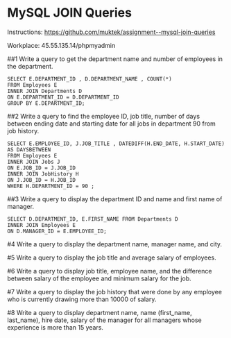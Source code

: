 # MySQL JOIN Queries

Instructions: https://github.com/muktek/assignment--mysql-join-queries

Workplace: 45.55.135.14/phpmyadmin

##1 Write a query to get the department name and number of employees in the department.

```
SELECT E.DEPARTMENT_ID , D.DEPARTMENT_NAME , COUNT(*)
FROM Employees E
INNER JOIN Departments D
ON E.DEPARTMENT_ID = D.DEPARTMENT_ID
GROUP BY E.DEPARTMENT_ID;
```

##2 Write a query to find the employee ID, job title, number of days between ending date and starting date for all jobs in department 90 from job history.

```
SELECT E.EMPLOYEE_ID, J.JOB_TITLE , DATEDIFF(H.END_DATE, H.START_DATE) AS DAYSBETWEEN
FROM Employees E
INNER JOIN Jobs J
ON E.JOB_ID = J.JOB_ID 
INNER JOIN JobHistory H
ON J.JOB_ID = H.JOB_ID
WHERE H.DEPARTMENT_ID = 90 ;
```

##3 Write a query to display the department ID and name and first name of manager.

```
SELECT D.DEPARTMENT_ID, E.FIRST_NAME FROM Departments D
INNER JOIN Employees E
ON D.MANAGER_ID = E.EMPLOYEE_ID; 
```

#4 Write a query to display the department name, manager name, and city.



#5 Write a query to display the job title and average salary of employees.

#6 Write a query to display job title, employee name, and the difference between salary of the employee and minimum salary for the job.

#7 Write a query to display the job history that were done by any employee who is currently drawing more than 10000 of salary.

#8 Write a query to display department name, name (first_name, last_name), hire date, salary of the manager for all managers whose experience is more than 15 years.
```
